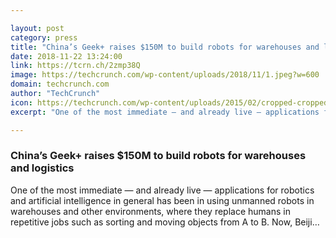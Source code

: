 ```yaml
---

layout: post
category: press
title: "China’s Geek+ raises $150M to build robots for warehouses and logistics"
date: 2018-11-22 13:24:00
link: https://tcrn.ch/2zmp38Q
image: https://techcrunch.com/wp-content/uploads/2018/11/1.jpeg?w=600
domain: techcrunch.com
author: "TechCrunch"
icon: https://techcrunch.com/wp-content/uploads/2015/02/cropped-cropped-favicon-gradient.png?w=180
excerpt: "One of the most immediate — and already live — applications for robotics and artificial intelligence in general has been in using unmanned robots in warehouses and other environments, where they replace humans in repetitive jobs such as sorting and moving objects from A to B. Now, Beiji…"

---
```


### China’s Geek+ raises $150M to build robots for warehouses and logistics

One of the most immediate — and already live — applications for robotics and artificial intelligence in general has been in using unmanned robots in warehouses and other environments, where they replace humans in repetitive jobs such as sorting and moving objects from A to B. Now, Beiji…